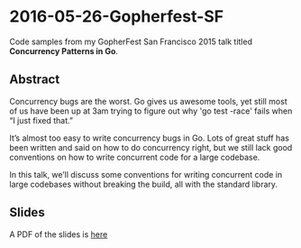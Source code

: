 # 2016-05-26-Gopherfest-SF

Code samples from my GopherFest San Francisco 2015 talk titled **Concurrency Patterns in Go**.

## Abstract

Concurrency bugs are the worst. Go gives us awesome tools, yet still most of us have been up at 3am trying to figure out why 'go test -race' fails when “I just fixed that.”  

It’s almost too easy to write concurrency bugs in Go. Lots of great stuff has been written and said on how to do concurrency right, but we still lack good conventions on how to write concurrent code for a large codebase.

In this talk, we’ll discuss some conventions for writing concurrent code in large codebases without breaking the build, all with the standard library.

## Slides

A PDF of the slides is [here](./Concurrency%20Patterns.pdf)
